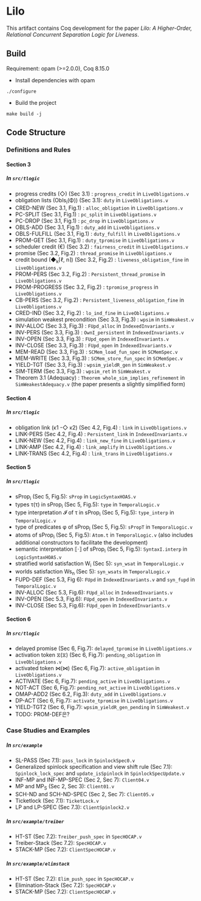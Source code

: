 # Lilo
This artifact contains Coq development for the paper *Lilo: A Higher-Order, Relational Concurrent Separation Logic for Liveness*.
<!-- - `Lilo-source.zip` contains source code. -->
<!-- - `Lilo.zip` contains a docker image (`Lilo.tar`) where you can find the pre-compiled Coq development. -->
<!-- Use following commands to run the image: -->
<!-- ``` -->
<!-- sudo docker load < Lilo.tar -->
<!-- docker run -it Lilo /bin/bash -->
<!-- cd Lilo # in the container -->
<!-- ``` -->

## Build
Requirement: opam (>=2.0.0), Coq 8.15.0
- Install dependencies with opam
```
./configure
```
- Build the project
```
make build -j
```

## Code Structure
### Definitions and Rules
#### Section 3
##### In `src/tlogic`
- progress credits (◇) (Sec 3.1) : `progress_credit` in `LiveObligations.v`
- obligation lists (Obls<sub>i</sub>(Φ)) (Sec 3.1): `duty` in `LiveObligations.v`
- CRED-NEW (Sec 3.1, Fig.1) : `alloc_obligation` in `LiveObligations.v`
- PC-SPLIT (Sec 3.1, Fig.1) : `pc_split` in `LiveObligations.v`
- PC-DROP (Sec 3.1, Fig.1) : `pc_drop` in `LiveObligations.v`
- OBLS-ADD (Sec 3.1, Fig.1) : `duty_add` in `LiveObligations.v`
- OBLS-FULFILL (Sec 3.1, Fig.1) : `duty_fulfill` in `LiveObligations.v`
- PROM-GET (Sec 3.1, Fig.1) : `duty_tpromise` in `LiveObligations.v`
- scheduler credit (€) (Sec 3.2) : `fairness_credit` in `LiveObligations.v`
- promise (Sec 3.2, Fig.2) : `thread_promise` in `LiveObligations.v`
- credit bound (◆<sub>k</sub>⌈ℓ, n⌉) (Sec 3.2, Fig.2) : `liveness_obligation_fine` in `LiveObligations.v`
- PROM-PERS (Sec 3.2, Fig.2) : `Persistent_thread_promise` in `LiveObligations.v`
- PROM-PROGRESS (Sec 3.2, Fig.2) : `tpromise_progress` in `LiveObligations.v`
- CB-PERS (Sec 3.2, Fig.2) : `Persistent_liveness_obligation_fine` in `LiveObligations.v`
- CRED-IND (Sec 3.2, Fig.2) : `lo_ind_fine` in `LiveObligations.v`
- simulation weakest precondition (Sec 3.3, Fig.3) : `wpsim` in `SimWeakest.v`
- INV-ALLOC (Sec 3.3, Fig.3) : `FUpd_alloc` in `IndexedInvariants.v`
- INV-PERS (Sec 3.3, Fig.3) : `OwnI_persistent` in `IndexedInvariants.v`
- INV-OPEN (Sec 3.3, Fig.3) : `FUpd_open` in `IndexedInvariants.v`
- INV-CLOSE (Sec 3.3, Fig.3) : `FUpd_open` in `IndexedInvariants.v`
- MEM-READ (Sec 3.3, Fig.3) : `SCMem_load_fun_spec` in `SCMemSpec.v`
- MEM-WRITE (Sec 3.3, Fig.3) : `SCMem_store_fun_spec` in `SCMemSpec.v`
- YIELD-TGT (Sec 3.3, Fig.3) : `wpsim_yieldR_gen` in `SimWeakest.v`
- SIM-TERM (Sec 3.3, Fig.3) : `wpsim_ret` in `SimWeakest.v`
- Theorem 3.1 (Adequacy) : `Theorem whole_sim_implies_refinement` in `SimWeakestAdequacy.v` (the paper presents a slightly simplified form)

#### Section 4
##### In `src/tlogic`
- obligation link (κ1 -◇ κ2) (Sec 4.2, Fig.4) : `link` in `LiveObligations.v`
- LINK-PERS (Sec 4.2, Fig.4) : `Persistent_link` in `IndexedInvariants.v`
- LINK-NEW (Sec 4.2, Fig.4) : `link_new_fine` in `LiveObligations.v`
- LINK-AMP (Sec 4.2, Fig.4) : `link_amplify` in `LiveObligations.v`
- LINK-TRANS (Sec 4.2, Fig.4) : `link_trans` in `LiveObligations.v`

#### Section 5
##### In `src/tlogic`
- sProp<sub>i</sub> (Sec 5, Fig.5): `sProp` in `LogicSyntaxHOAS.v`
- types &#964;(τ) in sProp<sub>i</sub> (Sec 5, Fig.5): `type` in `TemporalLogic.v`
- type interpretation 𝓘 of τ in sProp<sub>i</sub> (Sec 5, Fig.5): `type_interp` in `TemporalLogic.v`
- type of predicates φ of sProp<sub>i</sub> (Sec 5, Fig.5): `sPropT` in `TemporalLogic.v`
- atoms of sProp<sub>i</sub> (Sec 5, Fig.5): `Atom.t` in `TemporalLogic.v` (also includes additional constructors to facilitate the development)
- semantic interpretation ⟦⋅⟧ of sProp<sub>i</sub> (Sec 5, Fig.5): `SyntaxI.interp` in `LogicSyntaxHOAS.v`
- stratified world satisfaction W<sub>i</sub> (Sec 5): `syn_wsat` in `TemporalLogic.v`
- worlds satisfaction Ws<sub>n</sub> (Sec 5): `syn_wsats` in `TemporalLogic.v`
- FUPD-DEF (Sec 5.3, Fig 6): `FUpd` in `IndexedInvariants.v` and `syn_fupd` in `TemporalLogic.v`
- INV-ALLOC (Sec 5.3, Fig.6): `FUpd_alloc` in `IndexedInvariants.v`
- INV-OPEN (Sec 5.3, Fig.6): `FUpd_open` in `IndexedInvariants.v`
- INV-CLOSE (Sec 5.3, Fig.6): `FUpd_open` in `IndexedInvariants.v`

#### Section 6
##### In `src/tlogic`
- delayed promise (Sec 6, Fig.7): `delayed_tpromise` in `LiveObligations.v`
- activation token &#10710;(⧖) (Sec 6, Fig.7): `pending_obligation` in `LiveObligations.v`
- activated token &#8904;(⋈) (Sec 6, Fig.7): `active_obligation` in `LiveObligations.v`
- ACTIVATE (Sec 6, Fig.7): `pending_active` in `LiveObligations.v`
- NOT-ACT (Sec 6, Fig.7): `pending_not_active` in `LiveObligations.v`
- OMAP-ADD2 (Sec 6.2, Fig.3): `duty_add` in `LiveObligations.v`
- DP-ACT (Sec 6, Fig.7): `activate_tpromise` in `LiveObligations.v`
- YIELD-TGT2 (Sec 6, Fig.7): `wpsim_yieldR_gen_pending` in `SimWeakest.v`
- TODO: PROM-DEF은?

### Case Studies and Examples
##### In `src/example`
- SL-PASS (Sec 7.1): `pass_lock` in `SpinlockSpec0.v`
- Generalized spinlock specification and view shift rule (Sec 7.1): `Spinlock_lock_spec` and `update_isSpinlock` in `SpinlockSpecUpdate.v`
- INF-MP and INF-MP-SPEC (Sec 2, Sec 7): `Client04.v`
- MP and MP<sub>S</sub> (Sec 2, Sec 3): `Client01.v`
- SCH-ND and SCH-ND-SPEC (Sec 2, Sec 7): `Client05.v`
- Ticketlock (Sec 7.1): `TicketLock.v`
- LP and LP-SPEC (Sec 7.3): `ClientSpinlock2.v`
##### In `src/example/treiber`
- HT-ST (Sec 7.2): `Treiber_push_spec` in `SpecHOCAP.v`
- Treiber-Stack (Sec 7.2): `SpecHOCAP.v`
- STACK-MP (Sec 7.2): `ClientSpecHOCAP.v`
##### In `src/example/elimstack`
- HT-ST (Sec 7.2): `Elim_push_spec` in `SpecHOCAP.v`
- Elimination-Stack (Sec 7.2): `SpecHOCAP.v`
- STACK-MP (Sec 7.2): `ClientSpecHOCAP.v`
